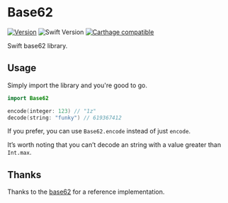 # Base62

[![Version](https://img.shields.io/github/release/soffes/Base62.svg)](https://github.com/soffes/Base62/releases)
![Swift Version](https://img.shields.io/badge/swift-3.0.1-orange.svg)
[![Carthage compatible](https://img.shields.io/badge/Carthage-compatible-4BC51D.svg?style=flat)](https://github.com/Carthage/Carthage)


Swift base62 library.


## Usage

Simply import the library and you're good to go.

```swift
import Base62

encode(integer: 123) // "1z"
decode(string: "funky") // 619367412
```

If you prefer, you can use `Base62.encode` instead of just `encode`.

It’s worth noting that you can’t decode an string with a value greater than `Int.max`.


## Thanks

Thanks to the [base62](https://github.com/jtzemp/base62) for a reference implementation.
